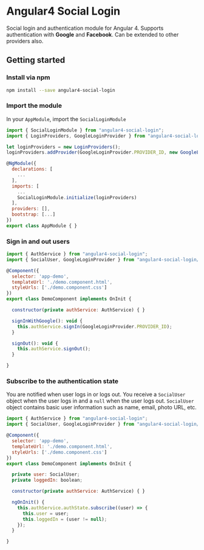 # Angular4 Social Login

Social login and authentication module for Angular 4. Supports authentication with **Google** and **Facebook**. Can be extended to other providers also.

## Getting started

### Install via npm 

```sh
npm install --save angular4-social-login
```

### Import the module

In your `AppModule`, import the `SocialLoginModule`

```javascript
import { SocialLoginModule } from "angular4-social-login";
import { LoginProviders, GoogleLoginProvider } from "angular4-social-login/entities";

let loginProviders = new LoginProviders();
loginProviders.addProvider(GoogleLoginProvider.PROVIDER_ID, new GoogleLoginProvider("OAuth-Client-Id"));

@NgModule({
  declarations: [
    ...
  ],
  imports: [
    ...
    SocialLoginModule.initialize(loginProviders)
  ],
  providers: [],
  bootstrap: [...]
})
export class AppModule { }
```

### Sign in and out users

```javascript
import { AuthService } from "angular4-social-login";
import { SocialUser, GoogleLoginProvider } from "angular4-social-login/entities";

@Component({
  selector: 'app-demo',
  templateUrl: './demo.component.html',
  styleUrls: ['./demo.component.css']
})
export class DemoComponent implements OnInit {

  constructor(private authService: AuthService) { }

  signInWithGoogle(): void {
    this.authService.signIn(GoogleLoginProvider.PROVIDER_ID);
  }

  signOut(): void {
    this.authService.signOut();
  }

}
```

### Subscribe to the authentication state

You are notified when user logs in or logs out. You receive a `SocialUser` object when the user logs in and a `null` when the user logs out. `SocialUser` object contains basic user information such as name, email, photo URL, etc.

```javascript
import { AuthService } from "angular4-social-login";
import { SocialUser, GoogleLoginProvider } from "angular4-social-login/entities";

@Component({
  selector: 'app-demo',
  templateUrl: './demo.component.html',
  styleUrls: ['./demo.component.css']
})
export class DemoComponent implements OnInit {

  private user: SocialUser;
  private loggedIn: boolean;

  constructor(private authService: AuthService) { }

  ngOnInit() {
    this.authService.authState.subscribe((user) => {
      this.user = user;
      this.loggedIn = (user != null);
    });
  }

}
```
